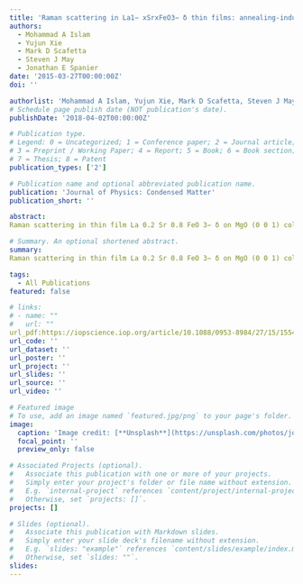 ```yaml
---
title: 'Raman scattering in La1− xSrxFeO3− δ thin films: annealing-induced reduction and phase transformation'
authors:
  - Mohammad A Islam
  - Yujun Xie
  - Mark D Scafetta
  - Steven J May
  - Jonathan E Spanier
date: '2015-03-27T00:00:00Z'
doi: ''

authorlist: 'Mohammad A Islam, Yujun Xie, Mark D Scafetta, Steven J May, Jonathan E Spanier'
# Schedule page publish date (NOT publication's date).
publishDate: '2018-04-02T00:00:00Z'

# Publication type.
# Legend: 0 = Uncategorized; 1 = Conference paper; 2 = Journal article;
# 3 = Preprint / Working Paper; 4 = Report; 5 = Book; 6 = Book section;
# 7 = Thesis; 8 = Patent
publication_types: ['2']

# Publication name and optional abbreviated publication name.
publication: 'Journal of Physics: Condensed Matter'
publication_short: ''

abstract: 
Raman scattering in thin film La 0.2 Sr 0.8 FeO 3− δ on MgO (0 0 1) collected at 300 K after different stages of annealing at selected temperatures T (300 K< T< 543 K, to 10 h) and analysis reveal changes in spectral characteristics due to a loss of oxygen, onset of oxygen vacancy-induced disorder, and activation of Raman-inactive modes that are attributed to symmetry lowering. The interpretation is further supported by carrier transport measurements under identical conditions showing orders of magnitude increase in the resistivity induced by oxygen loss. After prolonged annealing in air, evolution of the spectrum signals the appearance of a possible topotactic transformation of the crystal structure from that of the rhombohedral ABO 3 perovskites to that of Brownmillerite-like structure consisting of octahedrally and tetrahedrally coordinated Fe atoms.

# Summary. An optional shortened abstract.
summary: 
Raman scattering in thin film La 0.2 Sr 0.8 FeO 3− δ on MgO (0 0 1) collected at 300 K after different stages of annealing at selected temperatures T (300 K< T< 543 K, to 10 h) and analysis reveal changes in spectral characteristics due to a loss of oxygen, onset of oxygen vacancy-induced disorder, and activation of Raman-inactive modes that are attributed to symmetry lowering. The interpretation is further supported by carrier transport measurements under identical conditions showing orders of magnitude increase in the resistivity induced by oxygen loss. After prolonged annealing in air, evolution of the spectrum signals the appearance of a possible topotactic transformation of the crystal structure from that of the rhombohedral ABO 3 perovskites to that of Brownmillerite-like structure consisting of octahedrally and tetrahedrally coordinated Fe atoms.

tags:
  - All Publications
featured: false

# links:
# - name: ""
#   url: ""
url_pdf:https://iopscience.iop.org/article/10.1088/0953-8984/27/15/155401/meta
url_code: ''
url_dataset: ''
url_poster: ''
url_project: ''
url_slides: ''
url_source: ''
url_video: ''

# Featured image
# To use, add an image named `featured.jpg/png` to your page's folder.
image:
  caption: 'Image credit: [**Unsplash**](https://unsplash.com/photos/jdD8gXaTZsc)'
  focal_point: ''
  preview_only: false

# Associated Projects (optional).
#   Associate this publication with one or more of your projects.
#   Simply enter your project's folder or file name without extension.
#   E.g. `internal-project` references `content/project/internal-project/index.md`.
#   Otherwise, set `projects: []`.
projects: []

# Slides (optional).
#   Associate this publication with Markdown slides.
#   Simply enter your slide deck's filename without extension.
#   E.g. `slides: "example"` references `content/slides/example/index.md`.
#   Otherwise, set `slides: ""`.
slides:
---
```

